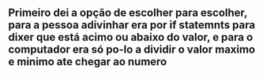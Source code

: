 ## Primeiro dei a opção de escolher para escolher, para a pessoa adivinhar era por if statemnts para dixer que está acimo ou abaixo do valor, e para o computador era só po-lo a dividir o valor maximo e minimo ate chegar ao numero
